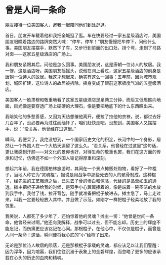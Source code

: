 # 曾是人间一条命

朋友接待一位美国客人，邀我一起陪同他们到处逛逛。 

首日，朋友开车载着他和我把全城逛了逛。车在快要经过一家五星级酒店时，美国朋友眼瞧着路边的路牌突然大喊：“停车，停车！”朋友慢慢把车停下，问他什么事。美国朋友摆摆手，默然下了车，又步行到前面的出口处，拐个弯，走到了马路对面——这家五星级酒店的广场上。 

我和朋友紧跟其后，问他是怎么回事。美国朋友说，这是唐朝一位诗人的故居。我一愣，这是酒店呀。美国朋友摇摇头，说他在网上看过，这家五星级酒店的前身是唐朝一位诗人的故居。我这才想起来，确实有这么一回事：五年前，因为城市规划，城区扩建，这位诗人的故居被拆除，摇身变成了眼前这家极度气派的五星级酒店。 

美国客人一脸肃穆和敬重地看了这家五星级酒店足足两三分钟，而后又低眉瞧向地面，目光像是要穿透广场上硬硬的大理石，像是要把地底下的什么东西瞧出来。 

我暗笑他的多愁善感，又因为天热想催他离开，便拉了拉他的衣袂，说，都过去好几百年了，没必要再为过往而缅怀了，咱们赶快走吧。没想到，美国客人又摆摆手，说：“没关系，他曾经在过这里。” 

瞬间，我便呆了。我绝没想到，一个国家历史文化的积淀，长河中的一个身影，居然让一个外国人在一个大热天逗留了这么久。“没关系，他曾经在过这里”这句话，更让我感到汗颜——对文化的景仰也好，对待生命的敬重也罢，我们在这方面的传承和记忆，仿佛还不如一个外国人铭记得厚重和深刻。 

想起六年前，我在德国柏林旅游时，其间在一个景点摊贩处购物，看好了一种棍子，当地人称它为“灵魂棍”。据说是用战争中那些死去的人的骸骨制成。这种棍子，经先进的工艺雕琢之后，已失去了骨的惨白和惊骇，代替的是晶莹如玉的通透。摊主把棍子递给我的时候，是双手小心翼翼捧着的，像是端着一碗圣洁的水放到我手中。我付了钱，拉开背包，随手就准备把棍子放进去。摊主急了，马上走过来，叫我一定要轻轻放入其中。并且做了示范，如刚才一样把棍子轻柔地放了我的包里。 

我笑说，人都死了多少年了，还怕惊着他的灵魂？摊主一愕：“他曾是世间一条命，他曾经来过啊。”他还向我解释，战争可以过去，但不能忘却。历史上的辉煌不能忘记，而伤痛更应该铭记在心间。那根棍子，在他心中，不仅仅是棍子，而曾是人间一条命！这话，瞬间便将我心底的“小”给榨了出来。 

无论是那位诗人故居的陨落，还是那根棍子承载的灵魂，都应该足以让我们警醒：因为浮华，因为喧嚣，我们往往沉溺于表象上的金碧辉煌，而忽略了更多的应该承载在心头的历史的血肉和精魂。